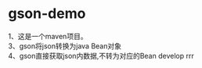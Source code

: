 # gson-demo
1、这是一个maven项目。    
3、gson将json转换为java Bean对象   
4、gson直接获取json内数据,不转为对应的Bean
develop
rrr